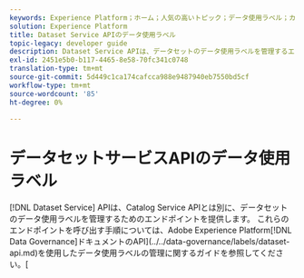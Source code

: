 ```yaml
---
keywords: Experience Platform；ホーム；人気の高いトピック；データ使用ラベル；カタログサービス
solution: Experience Platform
title: Dataset Service APIのデータ使用ラベル
topic-legacy: developer guide
description: Dataset Service APIは、データセットのデータ使用ラベルを管理するエンドポイントを提供します。
exl-id: 2451e5b0-b117-4465-8e58-70fc341c0748
translation-type: tm+mt
source-git-commit: 5d449c1ca174cafcca988e9487940eb7550bd5cf
workflow-type: tm+mt
source-wordcount: '85'
ht-degree: 0%

---
```


# データセットサービスAPIのデータ使用ラベル

[!DNL Dataset Service] APIは、Catalog Service APIとは別に、データセットのデータ使用ラベルを管理するためのエンドポイントを提供します。 これらのエンドポイントを呼び出す手順については、Adobe Experience Platform[!DNL Data Governance]ドキュメントのAPI](../../data-governance/labels/dataset-api.md)を使用したデータ使用ラベルの管理に関するガイドを参照してください。[

